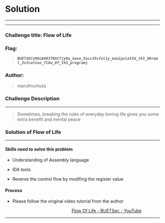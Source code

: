 # Solution

---

---

### Challenge title: Flow of Life

### Flag:

> ***`BUETSECxMALW4R3TRACT{y0u_have_5ucc35sfully_manipulat3d_th3_N0rmal_3x3cution_fl0w_0f_th3_program}`***

### Author:

> marufmurtuza

### Challenge Description

---

> Sometimes, breaking the rules of everyday boring life gives you some extra benefit and mental peace

### Solution of Flow of Life

---

#### Skills need to solve this problem

* Understanding of Assembly language

* IDA tools

* Reverse the control flow by modifing the register value

#### Process

* Please follow the original video tutorial from the author
  
                                                   [Flow Of Life - BUETSec - YouTube](https://www.youtube.com/watch?v=-nF9ikAEko4)

---
